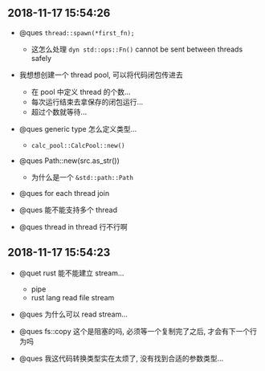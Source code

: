 ## 2018-11-17 15:54:26

- @ques `thread::spawn(*first_fn);`

  - 这怎么处理 `dyn std::ops::Fn()` cannot be sent between threads safely

- 我想想创建一个 thread pool, 可以将代码闭包传进去

  - 在 pool 中定义 thread 的个数...
  - 每次运行结束去拿保存的闭包运行...
  - 超过个数就等待...

- @ques generic type 怎么定义类型...

  - `calc_pool::CalcPool::new()`

- @ques Path::new(src.as_str())

  - 为什么是一个 `&std::path::Path`

- @ques for each thread join

- @ques 能不能支持多个 thread

- @ques thread in thread 行不行啊

## 2018-11-17 15:54:23

- @quet rust 能不能建立 stream...

  - pipe
  - rust lang read file stream

- @ques 为什么可以 read stream...

- @ques fs::copy 这个是阻塞的吗, 必须等一个复制完了之后, 才会有下一个行为吗

* @ques 我这代码转换类型实在太烦了, 没有找到合适的参数类型...
